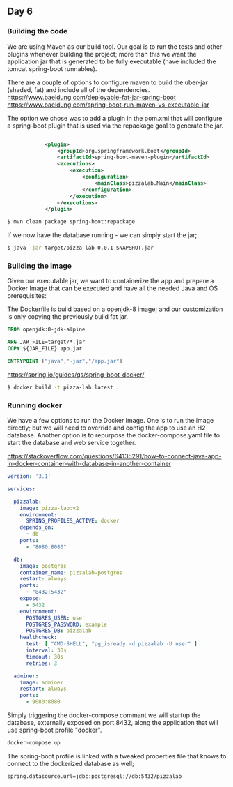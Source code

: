## Day 6

### Building the code
We are using Maven as our build tool. Our goal is to run the tests and other plugins whenever building the project; more than this we want the application jar that is generated to be fully executable (have included the tomcat spring-boot runnables).

There are a couple of options to configure maven to build the uber-jar (shaded, fat) and include all of the dependencies.
https://www.baeldung.com/deployable-fat-jar-spring-boot
https://www.baeldung.com/spring-boot-run-maven-vs-executable-jar

The option we chose was to add a plugin in the pom.xml that will configure a spring-boot plugin that is used via the repackage goal to generate the jar.
```xml

            <plugin>
                <groupId>org.springframework.boot</groupId>
                <artifactId>spring-boot-maven-plugin</artifactId>
                <executions>
                    <execution>
                        <configuration>
                            <mainClass>pizzalab.Main</mainClass>
                        </configuration>
                    </execution>
                </executions>
            </plugin>
```


```bash
$ mvn clean package spring-boot:repackage
```

If we now have the database running - we can simply start the jar;
```bash
$ java -jar target/pizza-lab-0.0.1-SNAPSHOT.jar
```

### Building the image
Given our executable jar, we want to containerize the app and prepare a Docker Image that can be executed and have all the needed Java and OS prerequisites:

The Dockerfile is build based on a openjdk-8 image; and our customization is only copying the previously build fat jar.
```dockerfile
FROM openjdk:8-jdk-alpine

ARG JAR_FILE=target/*.jar
COPY ${JAR_FILE} app.jar

ENTRYPOINT ["java","-jar","/app.jar"]
```

https://spring.io/guides/gs/spring-boot-docker/

```bash
$ docker build -t pizza-lab:latest .
```

### Running docker
We have a few options to run the Docker Image. One is to run the image directly; but we will need to override and config the app to use an H2 database.
Another option is to repurpose the docker-compose.yaml file to start the database and web service together.

https://stackoverflow.com/questions/64135291/how-to-connect-java-app-in-docker-container-with-database-in-another-container

```yaml
version: '3.1'

services:

  pizzalab:
    image: pizza-lab:v2
    environment:
      SPRING_PROFILES_ACTIVE: docker
    depends_on:
      - db
    ports:
      - "8080:8080"

  db:
    image: postgres
    container_name: pizzalab-postgres
    restart: always
    ports:
      - "8432:5432"
    expose:
      - 5432
    environment:
      POSTGRES_USER: user
      POSTGRES_PASSWORD: example
      POSTGRES_DB: pizzalab
    healthcheck:
      test: [ "CMD-SHELL", "pg_isready -d pizzalab -U user" ]
      interval: 30s
      timeout: 30s
      retries: 3

  adminer:
    image: adminer
    restart: always
    ports:
      - 9080:8080
```

Simply triggering the docker-compose commant we will startup the database, externally exposed on port 8432, along the application that will use spring-boot profile "docker".
```bash
docker-compose up
```

The spring-boot profile is linked with a tweaked properties file that knows to connect to the dockerized database as well;
```properties
spring.datasource.url=jdbc:postgresql://db:5432/pizzalab
```
